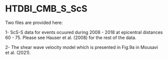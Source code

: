 # HTDBI_CMB_S_ScS

Two files are provided here:

1- ScS-S data for events ocuured during 2008 - 2018 at epicentral distances 60 - 75. Please see Hauser et al. (2008) for the rest of the data.

2- The shear wave velocity model which is presented in Fig.9a in Mousavi et al. (2021). 
